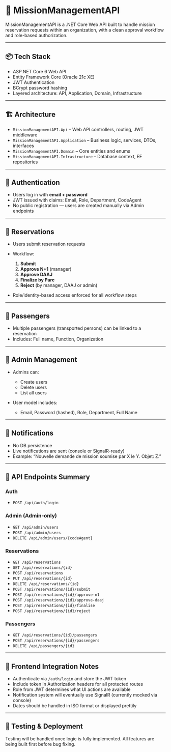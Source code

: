 # 🧠 MissionManagementAPI

MissionManagementAPI is a .NET Core Web API built to handle mission reservation requests within an organization, with a clean approval workflow and role-based authorization.

---

## 📦 Tech Stack

- ASP.NET Core 6 Web API  
- Entity Framework Core (Oracle 21c XE)  
- JWT Authentication  
- BCrypt password hashing  
- Layered architecture: API, Application, Domain, Infrastructure

---

## 🏗️ Architecture

- `MissionManagementAPI.Api` – Web API controllers, routing, JWT middleware
- `MissionManagementAPI.Application` – Business logic, services, DTOs, interfaces
- `MissionManagementAPI.Domain` – Core entities and enums
- `MissionManagementAPI.Infrastructure` – Database context, EF repositories

---

## 👤 Authentication

- Users log in with **email + password**
- JWT issued with claims: Email, Role, Department, CodeAgent
- No public registration — users are created manually via Admin endpoints

---

## 📁 Reservations

- Users submit reservation requests
- Workflow:
  1. **Submit**
  2. **Approve N+1** (manager)
  3. **Approve DAAJ**
  4. **Finalize by Parc**
  5. **Reject** (by manager, DAAJ or admin)

- Role/identity-based access enforced for all workflow steps

---

## 🚗 Passengers

- Multiple passengers (transported persons) can be linked to a reservation
- Includes: Full name, Function, Organization

---

## 🔐 Admin Management

- Admins can:
  - Create users
  - Delete users
  - List all users

- User model includes:
  - Email, Password (hashed), Role, Department, Full Name

---

## 🔔 Notifications

- No DB persistence
- Live notifications are sent (console or SignalR-ready)
- Example: “Nouvelle demande de mission soumise par X le Y. Objet: Z.”

---

## 📡 API Endpoints Summary

### Auth
- `POST /api/auth/login`

### Admin (Admin-only)
- `GET /api/admin/users`
- `POST /api/admin/users`
- `DELETE /api/admin/users/{codeAgent}`

### Reservations
- `GET /api/reservations`
- `GET /api/reservations/{id}`
- `POST /api/reservations`
- `PUT /api/reservations/{id}`
- `DELETE /api/reservations/{id}`
- `POST /api/reservations/{id}/submit`
- `POST /api/reservations/{id}/approve-n1`
- `POST /api/reservations/{id}/approve-daaj`
- `POST /api/reservations/{id}/finalise`
- `POST /api/reservations/{id}/reject`

### Passengers
- `GET /api/reservations/{id}/passengers`
- `POST /api/reservations/{id}/passengers`
- `DELETE /api/passengers/{id}`

---

## 🧩 Frontend Integration Notes

- Authenticate via `/auth/login` and store the JWT token
- Include token in Authorization headers for all protected routes
- Role from JWT determines what UI actions are available
- Notification system will eventually use SignalR (currently mocked via console)
- Dates should be handled in ISO format or displayed prettily

---

## 🧪 Testing & Deployment

Testing will be handled once logic is fully implemented. All features are being built first before bug fixing.

